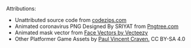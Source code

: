 Attributions:
 - Unattributed source code from <a href="https://codezips.com/javascript/super-mario-game-using-html-javascript-with-source-code/">codezips.com</a> 
 - Animated coronavirus PNG Designed By SRIYAT from <a href="https://pngtree.com">Pngtree.com</a>
 - Animated mask vector from <a href="https://www.vecteezy.com/free-vector/face">Face Vectors by Vecteezy</a> 
 - Other Platformer Game Assets by <a href="https://opensource.com/article/18/4/easy-2d-game-creation-python-and-arcade"> Paul Vincent Craven.</a> CC BY-SA 4.0
